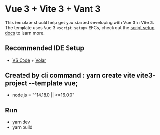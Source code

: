 <!--
 * @Author: GengHH
 * @Date: 2022-08-31 19:03:51
 * @LastEditors: GengHH 18818060415@163.com
 * @LastEditTime: 2022-09-23 00:45:09
 * @Description: 自己从vant3 自带vue模板----开始搭建框架，边学习边测试
 * @FilePath: \vite@3.x-project\README.md
-->

# Vue 3 + Vite 3 + Vant 3

This template should help get you started developing with Vue 3 in Vite 3. The template uses Vue 3 `<script setup>` SFCs, check out the [script setup docs](https://v3.vuejs.org/api/sfc-script-setup.html#sfc-script-setup) to learn more.

## Recommended IDE Setup

- [VS Code](https://code.visualstudio.com/) + [Volar](https://marketplace.visualstudio.com/items?itemName=Vue.volar)

## Created by cli command : yarn create vite vite3-project --template vue;

- node.js = "^14.18.0 || >=16.0.0"

## Run

- yarn dev
- yarn build

###
